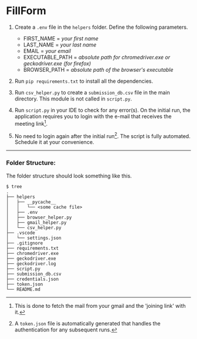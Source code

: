 # FillForm
1. Create a `.env` file in the `helpers` folder. Define the following parameters.
    * FIRST_NAME = *your first name*
    * LAST_NAME = *your last name*
    * EMAIL = *your email*
    * EXECUTABLE_PATH = *absolute path for chromedriver.exe or geckodriver.exe (for firefox)*
    * BROWSER_PATH = *absolute path of the browser's executable*

2. Run `pip requirements.txt` to install all the dependencies.

3. Run `csv_helper.py` to create a `submission_db.csv` file in the main directory. This module is not called in `script.py`.

4. Run `script.py` in your IDE to check for any error(s). On the initial run, the application requires you to login with the e-mail that receives the meeting link[^1].

5. No need to login again after the initial run[^2]. The script is fully automated. Schedule it at your convenience.
---
### Folder Structure:
The folder structure should look something like this.
```
$ tree
.
├── helpers
│   ├── __pycache__
│   │   └── <some cache file>
│   ├── .env
│   ├── browser_helper.py
│   ├── gmail_helper.py
│   └── csv_helper.py
├── .vscode
│   └── settings.json
├── .gitignore
├── requirements.txt
├── chromedriver.exe
├── geckodriver.exe
├── geckodriver.log
├── script.py
├── submission_db.csv
├── credentials.json
├── token.json
└── README.md

```

[^1]: This is done to fetch the mail from your gmail and the 'joining link' with it.
[^2]: A `token.json` file is automatically generated that handles the authentication for any subsequent runs.